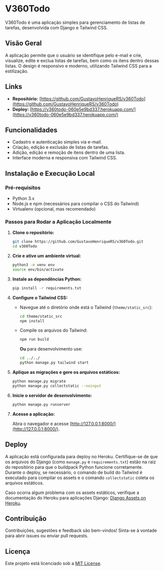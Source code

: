 # V360Todo

V360Todo é uma aplicação simples para gerenciamento de listas de tarefas, desenvolvida com Django e Tailwind CSS.

## Visão Geral

A aplicação permite que o usuário se identifique pelo e-mail e crie, visualize, edite e exclua listas de tarefas, bem como os itens dentro dessas listas. O design é responsivo e moderno, utilizando Tailwind CSS para a estilização.

## Links

- **Repositório:** [https://github.com/GustavoHenriqueRS/v360Todo](https://github.com/GustavoHenriqueRS/v360Todo)
- **Deploy:** [https://v360todo-060e5e9bd337.herokuapp.com/](https://v360todo-060e5e9bd337.herokuapp.com/)

## Funcionalidades

- Cadastro e autenticação simples via e-mail.
- Criação, edição e exclusão de listas de tarefas.
- Adição, edição e remoção de itens dentro de uma lista.
- Interface moderna e responsiva com Tailwind CSS.

## Instalação e Execução Local

### Pré-requisitos

- Python 3.x
- Node.js e npm (necessários para compilar o CSS do Tailwind)
- Virtualenv (opcional, mas recomendado)

### Passos para Rodar a Aplicação Localmente

1. **Clone o repositório:**

   ```bash
   git clone https://github.com/GustavoHenriqueRS/v360Todo.git
   cd v360Todo
   ```

2. **Crie e ative um ambiente virtual:**

   ```bash
   python3 -m venv env
   source env/bin/activate
   ```

3. **Instale as dependências Python:**

   ```bash
   pip install -r requirements.txt
   ```

4. **Configure o Tailwind CSS:**

   - Navegue até o diretório onde está o Tailwind (`theme/static_src`):

     ```bash
     cd theme/static_src
     npm install
     ```

   - Compile os arquivos do Tailwind:

     ```bash
     npm run build
     ```
     
     **Ou** para desenvolvimento use:
     
     ```bash
     cd ../../
     python manage.py tailwind start
     ```
     
5. **Aplique as migrações e gere os arquivos estáticos:**

   ```bash
   python manage.py migrate
   python manage.py collectstatic --noinput
   ```

6. **Inicie o servidor de desenvolvimento:**

   ```bash
   python manage.py runserver
   ```

7. **Acesse a aplicação:**

   Abra o navegador e acesse [http://127.0.0.1:8000/](http://127.0.0.1:8000/).

## Deploy

A aplicação está configurada para deploy no Heroku. Certifique-se de que os arquivos do Django (como `manage.py` e `requirements.txt`) estão na raiz do repositório para que o buildpack Python funcione corretamente.  
Durante o deploy, se necessário, o comando de build do Tailwind é executado para compilar os assets e o comando `collectstatic` coleta os arquivos estáticos.

Caso ocorra algum problema com os assets estáticos, verifique a documentação do Heroku para aplicações Django: [Django Assets on Heroku](https://devcenter.heroku.com/articles/django-assets).

## Contribuição

Contribuições, sugestões e feedback são bem-vindos! Sinta-se à vontade para abrir issues ou enviar pull requests.

## Licença

Este projeto está licenciado sob a [MIT License](LICENSE).
